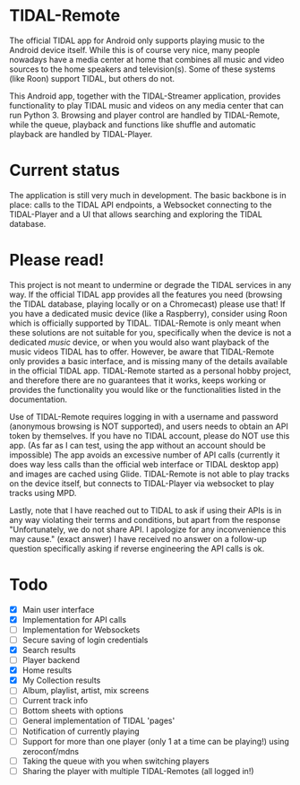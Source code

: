 # TIDAL-Remote
The official TIDAL app for Android only supports playing music to the Android device itself. While this is of course very nice, many people nowadays have a media center at home that combines all music and video sources to the home speakers and television(s). Some of these systems (like Roon) support TIDAL, but others do not.

This Android app, together with the TIDAL-Streamer application, provides functionality to play TIDAL music and videos on any media center that can run Python 3. Browsing and player control are handled by TIDAL-Remote, while the queue, playback and functions like shuffle and automatic playback are handled by TIDAL-Player.

# Current status
The application is still very much in development. The basic backbone is in place: calls to the TIDAL API endpoints, a Websocket connecting to the TIDAL-Player and a UI that allows searching and exploring the TIDAL database.

# Please read!
This project is not meant to undermine or degrade the TIDAL services in any way. If the official TIDAL app provides all the features you need (browsing the TIDAL database, playing locally or on a Chromecast) please use that! If you have a dedicated music device (like a Raspberry), consider using Roon which is officially supported by TIDAL. TIDAL-Remote is only meant when these solutions are not suitable for you, specifically when the device is not a dedicated *music* device, or when you would also want playback of the music videos TIDAL has to offer. However, be aware that TIDAL-Remote only provides a basic interface, and is missing many of the details available in the official TIDAL app. TIDAL-Remote started as a personal hobby project, and therefore there are no guarantees that it works, keeps working or provides the functionality you would like or the functionalities listed in the documentation.

Use of TIDAL-Remote requires logging in with a username and password (anonymous browsing is NOT supported), and users needs to obtain an API token by themselves. If you have no TIDAL account, please do NOT use this app. (As far as I can test, using the app without an account should be impossible) The app avoids an excessive number of API calls (currently it does way less calls than the official web interface or TIDAL desktop app) and images are cached using Glide. TIDAL-Remote is not able to play tracks on the device itself, but connects to TIDAL-Player via websocket to play tracks using MPD.

Lastly, note that I have reached out to TIDAL to ask if using their APIs is in any way violating their terms and conditions, but apart from the response "Unfortunately, we do not share API. I apologize for any inconvenience this may cause." (exact answer) I have received no answer on a follow-up question specifically asking if reverse engineering the API calls is ok.

# Todo
- [x] Main user interface
- [x] Implementation for API calls
- [ ] Implementation for Websockets
- [ ] Secure saving of login credentials
- [x] Search results
- [ ] Player backend
- [x] Home results
- [x] My Collection results
- [ ] Album, playlist, artist, mix screens
- [ ] Current track info
- [ ] Bottom sheets with options
- [ ] General implementation of TIDAL 'pages'
- [ ] Notification of currently playing
- [ ] Support for more than one player (only 1 at a time can be playing!) using zeroconf/mdns
- [ ] Taking the queue with you when switching players
- [ ] Sharing the player with multiple TIDAL-Remotes (all logged in!)
